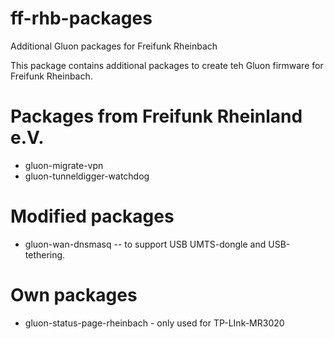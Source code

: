 # ff-rhb-packages
Additional Gluon packages for Freifunk Rheinbach

This package contains additional packages to create teh Gluon firmware for Freifunk Rheinbach.

# Packages from  Freifunk Rheinland e.V.

* gluon-migrate-vpn
* gluon-tunneldigger-watchdog

# Modified packages

* gluon-wan-dnsmasq -- to support USB UMTS-dongle and USB-tethering.

# Own packages

* gluon-status-page-rheinbach - only used for TP-LInk-MR3020 



